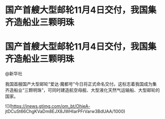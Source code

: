 # 国产首艘大型邮轮11月4日交付，我国集齐造船业三颗明珠

# 国产首艘大型邮轮11月4日交付，我国集齐造船业三颗明珠

@新华社

我国首艘国产大型邮轮“爱达·魔都号”今日将正式命名交付。这标志着我国成为集齐造船业“三颗明珠”，可同时建造航空母舰、大型液化天然气运输船、大型邮轮的国家。

![](https://inews.gtimg.com/om_bt/OhieA-
jtDCuSt66ChgKVaDm8EJX8JWHIarPFrVarw3BdUAA/1000)

